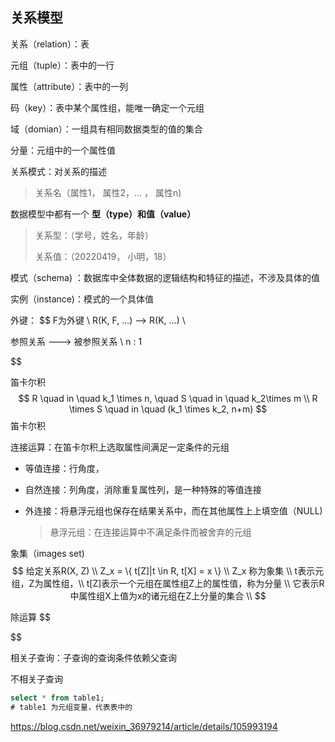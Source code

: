 ## 关系模型

关系（relation）：表

元组（tuple）：表中的一行

属性（attribute）：表中的一列

码（key）：表中某个属性组，能唯一确定一个元组

域（domian）：一组具有相同数据类型的值的集合

分量：元组中的一个属性值

关系模式：对关系的描述

> 关系名（属性1， 属性2，... ， 属性n)



数据模型中都有一个 **型（type）**和**值（value）**

> 关系型：（学号，姓名，年龄）
>
> 关系值：（20220419， 小明，18）



模式（schema) ：数据库中全体数据的逻辑结构和特征的描述，不涉及具体的值

实例（instance)：模式的一个具体值



外键：
$$
F为外键 \\
R(K, F, ...) --> R(K, ...) \\

参照关系 ---> 被参照关系 \\
n : 1



$$


笛卡尔积
$$
R \quad in \quad k_1 \times n,  \quad S \quad in \quad k_2\times m \\
R \times S \quad in \quad (k_1 \times k_2, n+m)
$$
笛卡尔积

连接运算：在笛卡尔积上选取属性间满足一定条件的元组 

- 等值连接：行角度，

- 自然连接：列角度，消除重复属性列，是一种特殊的等值连接

- 外连接：将悬浮元组也保存在结果关系中，而在其他属性上上填空值（NULL)

  > 悬浮元组：在连接运算中不满足条件而被舍弃的元组



象集（images set)
$$
给定关系R(X, Z) \\
Z_x = \{ t[Z]|t \in R, t[X] = x \} \\
Z_x 称为象集 \\
t表示元组，Z为属性组，\\
t[Z]表示一个元组在属性组Z上的属性值，称为分量 \\
它表示R中属性组X上值为x的诸元组在Z上分量的集合 \\
$$


除运算
$$

$$


相关子查询：子查询的查询条件依赖父查询

不相关子查询



```sql
select * from table1;
# table1 为元组变量，代表表中的
```







https://blog.csdn.net/weixin_36979214/article/details/105993194
